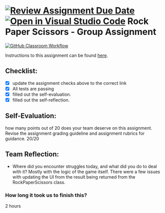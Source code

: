 [![Review Assignment Due Date](https://classroom.github.com/assets/deadline-readme-button-24ddc0f5d75046c5622901739e7c5dd533143b0c8e959d652212380cedb1ea36.svg)](https://classroom.github.com/a/Foo-WCFM)
[![Open in Visual Studio Code](https://classroom.github.com/assets/open-in-vscode-718a45dd9cf7e7f842a935f5ebbe5719a5e09af4491e668f4dbf3b35d5cca122.svg)](https://classroom.github.com/online_ide?assignment_repo_id=13595060&assignment_repo_type=AssignmentRepo)
Rock Paper Scissors - Group Assignment
===================================
[![GitHub Classroom Workflow](https://github.com/IT3049C/3.Rock-Paper-Scissors/actions/workflows/classroom.yml/badge.svg)](https://github.com/IT3049C/3.Rock-Paper-Scissors/actions/workflows/classroom.yml)

Instructions to this assignment can be found [here](https://reedws.github.io/IT3049C/coursework/assignments/rock-paper-scissors/).

## Checklist:
- [x] update the assignment checks above to the correct link
- [x] All tests are passing
- [x] filled out the self-evaluation.
- [x] filled out the self-reflection.

## Self-Evaluation: 
how many points out of 20 does your team deserve on this assignment. Revise the assignment grading guideline and assignment rubrics for guidance.
20/20

## Team Reflection:
- Where did you encounter struggles today, and what did you do to deal with it?
Mostly with the logic of the game itself. There were a few issues with updating the UI from the result being returned from the RockPaperScissors class.

### How long it took us to finish this?
2 hours